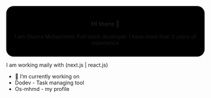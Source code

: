 <div style="text-align: center; padding: 15px; border-radius: 20px; background-color: black; width: 100%">
  <h3>Hi there 👋</h3>
  <p>
    I am Osama Mohammed. Full stack developer. I have more than 3 years of experience
  </p>
</div>

I am working maily with (next.js | react.js)

- 🔭 I’m currently working on
-   Dodev - Task managing tool
-   Os-mhmd - my profile
